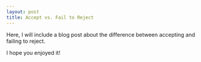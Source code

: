 ```yaml
---
layout: post
title: Accept vs. Fail to Reject
---
```


Here, I will include a blog post about the difference between accepting and failing to reject.

I hope you enjoyed it!
